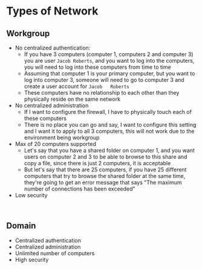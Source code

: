 # Types of Network

## Workgroup
- No centralized authentication:
    - If you have 3 computers (computer 1, computers 2 and computer 3) you are user ```Jacob Roberts```, and you want to log into the computers, you will need to log into these computers from time to time
    - Assuming that computer 1 is your primary computer, but you want to log into computer 3, someone will need to go to computer 3 and create a user account for ```Jacob   Roberts```
    - These computers have no relationship to each other than they physically reside on the same network
- No centralized administration
    - If I want to configure the firewall, I have to physically touch each of these computers
    - There is no place you can go and say, I want to configure this setting and I want it to apply to all 3 computers, this will not work due to the environment being workgroup
- Max of 20 computers supported
    - Let's say that you have a shared folder on computer 1, and you want users on computer 2 and 3 to be able to browse to this share and copy a file, since there is just 2 computers, it is acceptable
    - But let's say that there are 25 computers, if you have 25 different computers that try to browse the shared folder at the same time, they're going to get an error message that says "The maximum number of connections has been exceeded"
- Low security

<br>

## Domain
- Centralized authentication
- Centralized administration
- Unlimited number of computers
- High security

<br>



